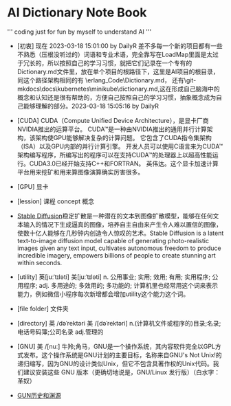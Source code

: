 # AI Dictionary Note Book

'''
 coding just for fun by myself to understand AI
'''

- [初衷] 现在 2023-03-18 15:01:00 by DailyR 差不多每一个新的项目都有一些不熟悉（压根没听过的）词语和专业术语，完全靠写在LoadMap里面是太过于冗长的，所以按照自己的学习习惯，就把它们记录在一个专有的Dictionary.md文件里，放在单个项目的根路径下，这里是AI项目的根目录，同这个路径架构相同的有 \erlang_Code\Dictionary.md， 还有\git-mkdocs\docs\kubernetes\minikube\dictionary.md,这在形成自己脑海中的概念和认知还是很有帮助的，方便自己按照自己的学习习惯，抽象概念成为自己能够理解的部分。2023-03-18 15:05:16 by DailyR


- [CUDA] CUDA（Compute Unified Device Architecture），是显卡厂商NVIDIA推出的运算平台。 CUDA™是一种由NVIDIA推出的通用并行计算架构，该架构使GPU能够解决复杂的计算问题。 它包含了CUDA指令集架构（ISA）以及GPU内部的并行计算引擎。 开发人员可以使用C语言来为CUDA™架构编写程序，所编写出的程序可以在支持CUDA™的处理器上以超高性能运行。CUDA3.0已经开始支持C++和FORTRAN。 英伟达。这个显卡加速计算平台用来挖矿和用来算图像演算确实厉害很多。 

- [GPU] 显卡

- [lession] 课程 concept 概念

- [Stable Diffusion](https://stablediffusionweb.com/)稳定扩散是一种潜在的文本到图像扩散模型，能够在任何文本输入的情况下生成逼真的图像，培养自主自由来产生令人难以置信的图像，使数十亿人能够在几秒钟内创造令人惊叹的艺术。Stable Diffusion is a latent text-to-image diffusion model capable of generating photo-realistic images given any text input, cultivates autonomous freedom to produce incredible imagery, empowers billions of people to create stunning art within seconds.

- [utility] 英[juːˈtɪləti]  美[juːˈtɪləti] n.  公用事业; 实用; 效用; 有用; 实用程序; 公用程序; adj.    多用途的; 多效用的; 多功能的;    计算机里也经常用这个词来表示能力，例如微信小程序每次新增都会增加utility这个能力这个词。


- [file folder] 文件夹

- [directory] 英 /dəˈrektəri 美 /[dəˈrektəri] n.(计算机文件或程序的)目录;名录;电话号码簿;公司名录 adj.管理的

- [GNU] 美 /[nuː]  牛羚;角马，GNU是一个操作系统，其内容软件完全以GPL方式发布。这个操作系统是GNU计划的主要目标，名称来自GNU's Not Unix!的递归缩写，因为GNU的设计类似Unix，但它不包含具著作权的Unix代码。我们建议安装这些 GNU 版本（更确切地说是，GNU/Linux 发行版）（白水字： 革奴）
- [GUN历史和渊源](https://blog.csdn.net/qq_43617936/article/details/104504992)
